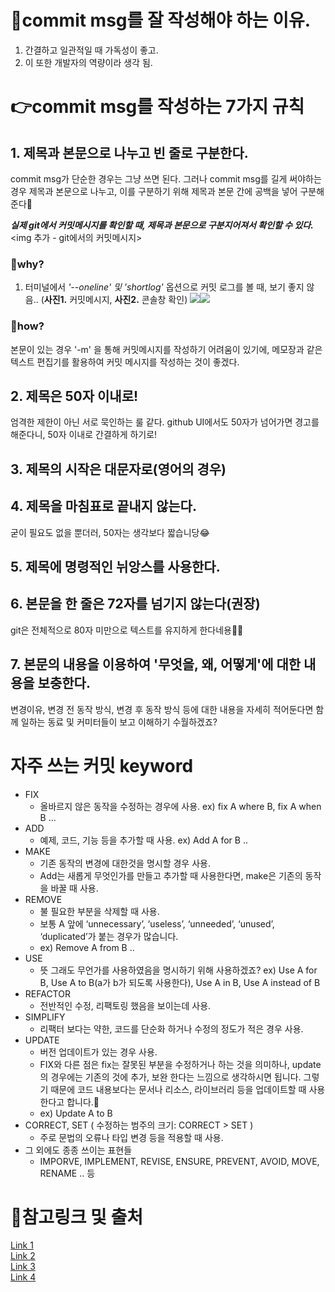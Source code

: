 # 📍commit msg를 잘 작성해야 하는 이유.

1. 간결하고 일관적일 때 가독성이 좋고.
2. 이 또한 개발자의 역량이라 생각 됨.


# 👉commit msg를 작성하는 7가지 규칙

## 1. 제목과 본문으로 나누고 빈 줄로 구분한다.

commit msg가 단순한 경우는 그냥 쓰면 된다.
그러나 commit msg를 길게 써야하는 경우 제목과 본문으로 나누고, 이를 구분하기 위해 제목과 본문 간에 공백을 넣어 구분해준다🙌

_**실제 git에서 커밋메시지를 확인할 때, 제목과 본문으로 구분지어져서 확인할 수 있다.**_
<img 추가 - git에서의 커밋메시지>

### 🔹why?
1. 터미널에서 _'--oneline' 및 'shortlog'_ 옵션으로 커밋 로그를 볼 때, 보기 좋지 않음..
(**사진1.** 커밋메시지,  **사진2.** 콘솔창 확인)
![](https://images.velog.io/images/jppark/post/d46bd180-c4c9-4ca0-b0c7-684070205a95/50%EC%9E%90%EC%9D%B4%EC%83%81-%EC%A0%9C%EB%AA%A9%EB%B3%B8%EB%AC%B8%EC%82%AC%EC%9D%B4%EA%B3%B5%EB%B0%B1%EC%97%86%EC%9D%B4.PNG)![](https://images.velog.io/images/jppark/post/87a911d2-e774-47de-a04b-279646ed0509/50%EC%9E%90%EC%9D%B4%EC%83%81-%EC%A0%9C%EB%AA%A9%EB%B3%B8%EB%AC%B8%EC%82%AC%EC%9D%B4%EA%B3%B5%EB%B0%B1%EC%97%86%EC%9D%B4-%EC%BD%98%EC%86%94%EB%A1%9C%EA%B7%B8.PNG)


### 🔹how?
본문이 있는 경우 '-m' 을 통해 커밋메시지를 작성하기 어려움이 있기에, 메모장과 같은 텍스트 편집기를 활용하여 커밋 메시지를 작성하는 것이 좋겠다.

## 2. 제목은 50자 이내로!
엄격한 제한이 아닌 서로 묵인하는 룰 같다.
github UI에서도 50자가 넘어가면 경고를 해준다니, 50자 이내로 간결하게 하기로!

## 3. 제목의 시작은 대문자로(영어의 경우)

## 4. 제목을 마침표로 끝내지 않는다.
굳이 필요도 없을 뿐더러, 50자는 생각보다 짧습니당😂

## 5. 제목에 명령적인 뉘앙스를 사용한다.

## 6. 본문을 한 줄은 72자를 넘기지 않는다(권장)
git은 전체적으로 80자 미만으로 텍스트를 유지하게 한다네용🤷‍♂️

## 7. 본문의 내용을 이용하여 '무엇을, 왜, 어떻게'에 대한 내용을 보충한다.
변경이유, 변경 전 동작 방식, 변경 후 동작 방식 등에 대한 내용을 자세히 적어둔다면 
함께 일하는 동료 및 커미터들이 보고 이해하기 수월하겠죠?

# 자주 쓰는 커밋 keyword
* FIX
  * 올바르지 않은 동작을 수정하는 경우에 사용.
  ex) fix A where B, fix A when B ...
* ADD
  * 예제, 코드, 기능 등을 추가할 때 사용.
  ex) Add A for B ..
* MAKE
  * 기존 동작의 변경에 대한것을 명시할 경우 사용.
  * Add는 새롭게 무엇인가를 만들고 추가할 때 사용한다면, make은 기존의 동작을 바꿀 때 사용.
* REMOVE
  * 불 필요한 부분을 삭제할 때 사용.
  * 보통 A 앞에 ‘unnecessary’, ‘useless’, ‘unneeded’, ‘unused’, ‘duplicated’가 붙는 경우가 많습니다.
  * ex) Remove A from B .. 
* USE
  * 뜻 그래도 무언가를 사용하였음을 명시하기 위해 사용하겠죠?
  ex) Use A for B, Use A to B(a가 b가 되도록 사용한다), Use A in B, Use A instead of B
* REFACTOR
  * 전반적인 수정, 리팩토링 했음을 보이는데 사용.
* SIMPLIFY
  * 리팩터 보다는 약한, 코드를 단순화 하거나 수정의 정도가 적은 경우 사용.
* UPDATE
  * 버전 업데이트가 있는 경우 사용. 
  * FIX와 다른 점은 fix는 잘못된 부분을 수정하거나 하는 것을 의미하나, update의 경우에는 기존의 것에 추가, 보완 한다는 느낌으로 생각하시면 됩니다. 그렇기 때문에 코드 내용보다는 문서나 리소스, 라이브러리 등을 업데이트할 때 사용한다고 합니다.👀
  * ex) Update A to B
* CORRECT, SET ( 수정하는 범주의 크기: CORRECT > SET )
  * 주로 문법의 오류나 타입 변경 등을 적용할 때 사용.
* 그 외에도 종종 쓰이는 표현들
  * IMPORVE, IMPLEMENT, REVISE, ENSURE, PREVENT, AVOID, MOVE, RENAME .. 등

# 👏참고링크 및 출처
[Link 1](https://blog.ull.im/engineering/2019/03/10/logs-on-git.html) <br>
[Link 2](https://chris.beams.io/posts/git-commit/) <br>
[Link 3](https://docs.google.com/document/d/1QrDFcIiPjSLDn3EL15IJygNPiHORgU1_OOAqWjiDU5Y/edit#heading=h.greljkmo14y0) <br>
[Link 4](https://doublesprogramming.tistory.com/256)
